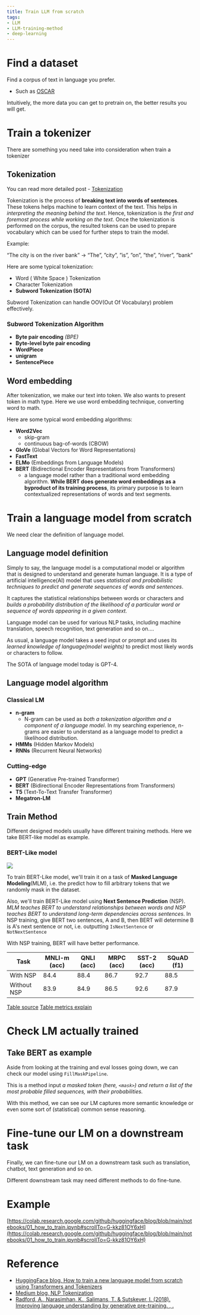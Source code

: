 ```yaml
---
title: Train LLM from scratch
tags:
- LLM
- LLM-training-method
- deep-learning
---
```


# Find a dataset

Find a corpus of text in language you prefer.
*  Such as [OSCAR](https://oscar-project.org/)

Intuitively, the more data you can get to pretrain on, the better results you will get.

# Train a tokenizer

There are something you need take into consideration when train a tokenizer

## Tokenization

You can read more detailed post - [Tokenization](computer_sci/deep_learning_and_machine_learning/NLP/basic/tokenization.md)

Tokenization is the process of **breaking text into words of sentences**. These tokens helps machine to learn context of the text. This helps in *interpreting the meaning behind the text*. Hence, tokenization is *the first and foremost process while working on the text*. Once the tokenization is performed on the corpus, the resulted tokens can be used to prepare vocabulary which can be used for further steps to train the model.

Example:

“The city is on the river bank” -> “The”, ”city”, ”is”, ”on”, ”the”, ”river”, ”bank”

Here are some typical tokenization:
* Word ( White Space ) Tokenization
* Character Tokenization
* **Subword Tokenization (SOTA)**


Subword Tokenization can handle OOV(Out Of Vocabulary) problem effectively.

### Subword Tokenization Algorithm

* **Byte pair encoding** *(BPE)*
* **Byte-level byte pair encoding**
* **WordPiece**
* **unigram**
* **SentencePiece**

## Word embedding

After tokenization, we make our text into token. We also wants to present token in math type. Here we use word embedding technique, converting word to math.

Here are some typical word embedding algorithms:

* **Word2Vec**
	* skip-gram
	* continuous bag-of-words (CBOW)
* **GloVe** (Global Vectors for Word Representations)
* **FastText**
* **ELMo** (Embeddings from Language Models)
* **BERT** (Bidirectional Encoder Representations from Transformers)
	* a language model rather than a traditional word embedding algorithm. **While BERT does generate word embeddings as a byproduct of its training process**, its primary purpose is to learn contextualized representations of words and text segments.

# Train a language model from scratch

We need clear the definition of language model.

## Language model definition

Simply to say, the language model is  a computational model or algorithm that is designed to understand and generate human language. It is a type of artificial intelligence(AI) model that uses *statistical and probabilistic techniques to predict and generate sequences of words and sentences*. 

It captures the statistical relationships between words or characters and *builds a probability distribution of the likelihood of a particular word or sequence of words appearing in a given context.*

Language model can be used for various NLP tasks, including machine translation, speech recognition, text generation and so on.... 

As usual, a language model takes a seed input or prompt and uses its *learned knowledge of language(model weights)* to predict most likely words or characters to follow.

The SOTA of language model today is GPT-4.

## Language model algorithm


### Classical LM

* **n-gram**
	* N-gram can be used as *both a tokenization algorithm and a component of a language model*. In my searching experience, n-grams are easier to understand as a language model to predict a likelihood distribution.
* **HMMs** (Hidden Markov Models)
* **RNNs** (Recurrent Neural Networks)

### Cutting-edge

* **GPT** (Generative Pre-trained Transformer)
* **BERT** (Bidirectional Encoder Representations from Transformers)
* **T5** (Text-To-Text Transfer Transformer)
* **Megatron-LM**

## Train Method

Different designed models usually have different training methods. Here we take BERT-like model as example.

### BERT-Like model

![](computer_sci/deep_learning_and_machine_learning/LLM/train/attachments/Pasted%20image%2020230629104307.png)

To train BERT-Like model, we'll train it on a task of **Masked Language Modeling**(MLM), i.e. the predict how to fill arbitrary tokens that we randomly mask in the dataset.

Also, we'll train BERT-Like model using **Next Sentence Prediction** (NSP). *MLM teaches BERT to understand relationships between words and NSP teaches BERT to understand long-term dependencies across sentences.* In NSP training, give BERT two sentences, A and B, then BERT will determine B is A's next sentence or not, i.e. outputting `IsNextSentence` or `NotNextSentence`

With NSP training, BERT will have better performance.

| Task | MNLI-m (acc) | QNLI (acc) | MRPC (acc) | SST-2 (acc) | SQuAD (f1) |
| --- | --- | --- | --- | --- | --- |
| With NSP | 84.4 | 88.4 | 86.7 | 92.7 | 88.5 |
| Without NSP | 83.9 | 84.9 | 86.5 | 92.6 | 87.9 |

[Table source](https://arxiv.org/pdf/1810.04805.pdf)
[Table metrics explain](computer_sci/deep_learning_and_machine_learning/LLM/metircs/some_task.md)


# Check LM actually trained

## Take BERT as example

Aside from looking at the training and eval losses going down, we can check our model using `FillMaskPipeline`.

This is a method input *a masked token (here, `<mask>`) and return a list of the most probable filled sequences, with their probabilities.*

With this method, we can see our LM captures more semantic knowledge or even some sort of (statistical) common sense reasoning.

# Fine-tune our LM on a downstream task

Finally, we can fine-tune our LM on a downstream task such as translation, chatbot, text generation and so on. 

Different downstream task may need different methods to do fine-tune.

# Example

[https://colab.research.google.com/github/huggingface/blog/blob/main/notebooks/01_how_to_train.ipynb#scrollTo=G-kkz81OY6xH](https://colab.research.google.com/github/huggingface/blog/blob/main/notebooks/01_how_to_train.ipynb#scrollTo=G-kkz81OY6xH)


# Reference

* [HuggingFace blog, How to train a new language model from scratch using Transformers and Tokenizers](https://huggingface.co/blog/how-to-train)
* [Medium blog, NLP Tokenization](https://medium.com/nerd-for-tech/nlp-tokenization-2fdec7536d17)
* [Radford, A., Narasimhan, K., Salimans, T. & Sutskever, I. (2018). Improving language understanding by generative pre-training. , .](https://s3-us-west-2.amazonaws.com/openai-assets/research-covers/language-unsupervised/language_understanding_paper.pdf)

